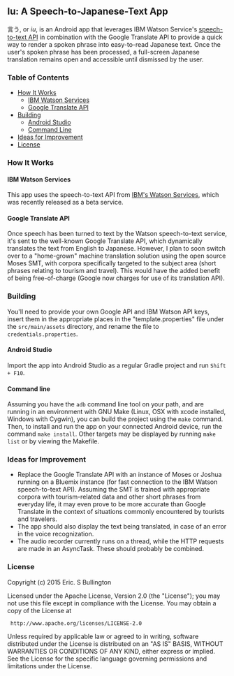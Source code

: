 ## Iu: A Speech-to-Japanese-Text App

言う, or *iu*, is an Android app that leverages IBM Watson Service's [speech-to-text API]() in combination with the Google Translate API to provide a quick way to render a spoken phrase into easy-to-read Japanese text.  Once the user's spoken phrase has been processed, a full-screen Japanese translation remains open and accessible until dismissed by the user.

### Table of Contents

* [How It Works](#how-it-works)
  * [IBM Watson Services](#ibm-watson-services)
  * [Google Translate API](#google-translate-api)
* [Building](#building)
  * [Android Studio](#android-studio)
  * [Command Line](#command-line)
* [Ideas for Improvement](#ideas-for-improvement)
* [License](#license)

### How It Works

#### IBM Watson Services

This app uses the speech-to-text API from [IBM's Watson Services](http://www.ibm.com/smarterplanet/us/en/ibmwatson/developercloud/services-catalog.html), which was recently released as a beta service.

#### Google Translate API

Once speech has been turned to text by the Watson speech-to-text service, it's sent to the well-known Google Translate API, which dynamically translates the text from English to Japanese.  However, I plan to soon switch over to a "home-grown" machine translation solution using the open source Moses SMT, with corpora specifically targeted to the subject area (short phrases relating to tourism and travel).  This would have the added benefit of being free-of-charge (Google now charges for use of its translation API).


### Building

You'll need to provide your own Google API and IBM Watson API keys, insert them in the appropriate places in the "template.properties" file under the `src/main/assets` directory, and rename the file to `credentials.properties`.


#### Android Studio

Import the app into Android Studio as a regular Gradle project and run `Shift + F10`.

#### Command line

Assuming you have the `adb` command line tool on your path, and are running in an environment with GNU Make (Linux, OSX with xcode installed, Windows with Cygwin), you can build the project using the `make` command.  Then, to install and run the app on your connected Android device, run the command `make install`.  Other targets may be displayed by running `make list` or by viewing the Makefile.


### Ideas for Improvement

- Replace the Google Translate API with an instance of Moses or Joshua running on a Bluemix instance (for fast connection to the IBM Watson speech-to-text API). Assuming the SMT is trained with appropriate corpora with tourism-related data and other short phrases from everyday life, it may even prove to be more accurate than Google Translate in the context of situations commonly encountered by tourists and travelers.
- The app should also display the text being translated, in case of an error in the voice recognization.
- The audio recorder currently runs on a thread, while the HTTP requests are made in an AsyncTask.  These should probably be combined.

### License

Copyright (c) 2015 Eric. S Bullington

 Licensed under the Apache License, Version 2.0 (the "License");
 you may not use this file except in compliance with the License.
 You may obtain a copy of the License at

     http://www.apache.org/licenses/LICENSE-2.0

 Unless required by applicable law or agreed to in writing, software
 distributed under the License is distributed on an "AS IS" BASIS,
 WITHOUT WARRANTIES OR CONDITIONS OF ANY KIND, either express or implied.
 See the License for the specific language governing permissions and
 limitations under the License.
